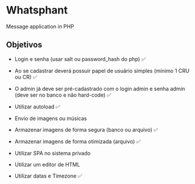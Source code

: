 # Whatsphant
Message application in PHP

## Objetivos

- Login e senha (usar salt ou password_hash do php) ✅

- Ao se cadastrar deverá possuir papel de usuário simples (mínimo 1 CRU ou CR) ✅

- O admin já deve ser pré-cadastrado com o login admin e senha admin (deve ser no banco e não hard-code) ✅

- Utilizar autoload ✅

- Envio de imagens ou músicas

- Armazenar imagens de forma segura (banco ou arquivo) ✅

- Armazenar imagens de forma otimizada (arquivo) ✅

- Utilizar SPA no sistema privado

- Utilizar um editor de HTML

- Utilizar datas e Timezone ✅
